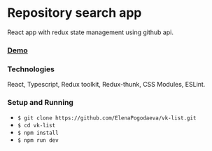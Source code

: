 # Repository search app

React app with redux state management using github api.

### [Demo](https://elenapogodaeva.github.io/vk-list/)

### Technologies

React, Typescript, Redux toolkit, Redux-thunk, CSS Modules, ESLint.

### Setup and Running

- `$ git clone https://github.com/ElenaPogodaeva/vk-list.git`
- `$ cd vk-list`
- `$ npm install`
- `$ npm run dev`